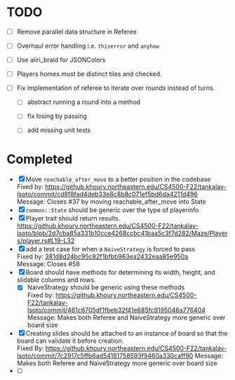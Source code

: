 # TODO

- [ ] Remove parallel data structure in Referee

- [ ] Overhaul error handling i.e. `thiserror` and `anyhow`

- [ ] Use aliri_braid for JSONColors

- [ ] Players homes must be distinct tiles and checked.

- [ ] Fix implementation of referee to iterate over rounds instead of turns.
  - [ ] abstract running a round into a method
  - [ ] fix losing by passing
  - [ ] add missing unit tests



# Completed
- [X] Move `reachable_after_move` to a better position in the codebase  
  Fixed by: https://github.khoury.northeastern.edu/CS4500-F22/tankalav-lsoto/commit/cd8f8fad4deb33e8c8b8c071ef5bd6da4211d496  
  Message:  Closes #37 by moving reachable_after_move into State  
- [X] `common::State` should be generic over the type of playerinfo  
- [x] Player trait should return results. 
  https://github.khoury.northeastern.edu/CS4500-F22/tankalav-lsoto/blob/2d7cba85a331b10cce4268ccbc41baa5c3f7d282/Maze/Players/player.rs#L19-L32
- [X] add a test case for when a `NaiveStrategy` is forced to pass  
  Fixed by: [381d8d24bc95c82f1bfbb963ea2432eaa85e950a](https://github.khoury.northeastern.edu/CS4500-F22/tankalav-lsoto/commit/381d8d24bc95c82f1bfbb963ea2432eaa85e950a)  
  Message: Closes #58  
- [X] Board should have methods for determining its width, height, and slidable
    columns and rows. 
  - [X] NaiveStrategy should be generic using these methods  
Fixed by: https://github.khoury.northeastern.edu/CS4500-F22/tankalav-lsoto/commit/461c6705df1fbeb32f41e685fc9195046a776404
Message: Makes both Referee and NaiveStrategy more generic over board size  
- [X] Creating slides should be attached to an instance of board so that the
    board can validate it before creation.  
  Fixed By: https://github.khoury.northeastern.edu/CS4500-F22/tankalav-lsoto/commit/7c2917c5ffb6ad54181758593f9460a330caff90
  Message: Makes both Referee and NaiveStrategy more generic over board size  
- [ ]
